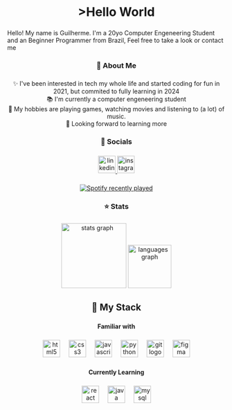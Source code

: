 <h1 align="center">>Hello World</h1>

###

<p align="left">Hello! My name is Guilherme. I'm a 20yo Computer Engeneering Student and an Beginner Programmer from Brazil, Feel free to take a look or  contact me</p>

###

<h3 align="center">📄 About Me</h3>

###

<p align="center">✨ I've been interested in tech my whole life and started coding for fun in 2021, but commited to fully learning in 2024<br>📚 I'm currently a computer engeneering student<br>🎲 My hobbies are playing games, watching movies and listening to (a lot) of music.<br>🎯 Looking forward to learning more</p>

###

<h3 align="center">👤 Socials</h3>

###

<div align="center">
  <a href="https://www.linkedin.com/in/guilherme-menezes-4558a3234/" target="_blank">
    <img src="https://img.shields.io/static/v1?message=LinkedIn&logo=linkedin&label=&color=0077B5&logoColor=white&labelColor=&style=for-the-badge" height="40" alt="linkedin logo"  />
  </a>
  <a href="https://www.instagram.com/guilhrmenezes/" target="_blank">
    <img src="https://img.shields.io/static/v1?message=Instagram&logo=instagram&label=&color=E4405F&logoColor=white&labelColor=&style=for-the-badge" height="40" alt="instagram logo"  />
  </a>
</div>

###

<div align="center">
  <a href="https://open.spotify.com/user/vsgbj20x31kjns303jwd57bym">
    <img src="https://spotify-recently-played-readme.vercel.app/api?user=vsgbj20x31kjns303jwd57bym&count=5&unique=false" alt="Spotify recently played"  />
  </a>
</div>

###

<h3 align="center">⭐ Stats</h3>

###

<div align="center">
  <img src="https://github-readme-stats.vercel.app/api?username=Neoxepa&hide_title=false&hide_rank=false&show_icons=true&include_all_commits=true&count_private=true&disable_animations=false&theme=dark&locale=en&hide_border=true&order=1" height="150" alt="stats graph"  />
  <img src="https://github-readme-stats.vercel.app/api/top-langs?username=Neoxepa&locale=en&hide_title=false&layout=compact&card_width=320&langs_count=5&theme=dark&hide_border=true&order=2" height="100" alt="languages graph"  />
</div>

###

<h2 align="center">📌 My Stack</h2>

###

<h4 align="center">Familiar with</h4>

###

<div align="center">
  <img src="https://cdn.jsdelivr.net/gh/devicons/devicon/icons/html5/html5-original.svg" height="40" alt="html5 logo"  />
  <img width="12" />
  <img src="https://cdn.jsdelivr.net/gh/devicons/devicon/icons/css3/css3-original.svg" height="40" alt="css3 logo"  />
  <img width="12" />
  <img src="https://cdn.jsdelivr.net/gh/devicons/devicon/icons/javascript/javascript-original.svg" height="40" alt="javascript logo"  />
  <img width="12" />
  <img src="https://cdn.jsdelivr.net/gh/devicons/devicon/icons/python/python-original.svg" height="40" alt="python logo"  />
  <img width="12" />
  <img src="https://cdn.jsdelivr.net/gh/devicons/devicon/icons/git/git-original.svg" height="40" alt="git logo"  />
  <img width="12" />
  <img src="https://cdn.jsdelivr.net/gh/devicons/devicon/icons/figma/figma-original.svg" height="40" alt="figma logo"  />
</div>

###

<h4 align="center">Currently Learning</h4>

###

<div align="center">
  <img src="https://cdn.jsdelivr.net/gh/devicons/devicon/icons/react/react-original.svg" height="40" alt="react logo"  />
  <img width="12" />
  <img src="https://cdn.jsdelivr.net/gh/devicons/devicon/icons/java/java-plain.svg" height="40" alt="java logo"  />
  <img width="12" />
  <img src="https://cdn.jsdelivr.net/gh/devicons/devicon/icons/mysql/mysql-original.svg" height="40" alt="mysql logo"  />
</div>

###
